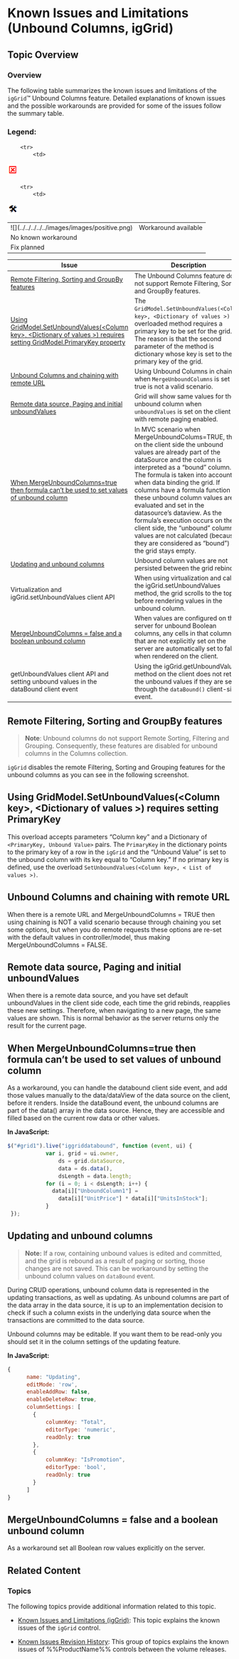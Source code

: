 ﻿<!--
|metadata|
{
    "fileName": "iggrid-unboundcolumns-known-issues",
    "controlName": "igGrid",
    "tags": ["Grids","Known Issues"]
}
|metadata|
-->

# Known Issues and Limitations (Unbound Columns, igGrid)



## Topic Overview

### Overview

The following table summarizes the known issues and limitations of the `igGrid`™ Unbound Columns feature. Detailed explanations of known issues and the possible workarounds are provided for some of the issues follow the summary table.

### Legend:

<table class="table">
	<tbody>
		<tr>
			<td>
![](../../../../../images/images/positive.png)
			</td>
			<td>
				Workaround available
			</td>
		</tr>

		<tr>
			<td>
![](../../../../../images/images/negative.png)
			</td>
			<td>
				No known workaround
			</td>
		</tr>

		<tr>
			<td>
![](../../../../../images/images/plannedFix.png)
			</td>
			<td>
				Fix planned
			</td>
		</tr>
	</tbody>
</table>


Issue | Description | Status
---|---|---
[Remote Filtering, Sorting and GroupBy features](#remote-filtering-sorting) | The Unbound Columns feature does not support Remote Filtering, Sorting and GroupBy features. | ![](../../../../../images/images/negative.png)
[Using GridModel.SetUnboundValues(&lt;Column key&gt;, &lt;Dictionary of values &gt;) requires setting GridModel.PrimaryKey property](#using-SetUnboundValues-primary) | The `GridModel.SetUnboundValues(<Column key>, <Dictionary of values >)` overloaded method requires a primary key to be set for the grid. The reason is that the second parameter of the method is dictionary whose key is set to the primary key of the grid. | ![](../../../../../images/images/positive.png)
[Unbound Columns and chaining with remote URL](#chaining-remote-url) | Using Unbound Columns in chaining when `MergeUnboundColumns` is set to true is not a valid scenario. | ![](../../../../../images/images/negative.png)
[Remote data source, Paging and initial unboundValues](#remote-source-initial-values) | Grid will show same values for the unbound column when `unboundValues` is set on the client with remote paging enabled. | ![](../../../../../images/images/negative.png)
[When MergeUnboundColumns=true then formula can’t be used to set values of unbound column](#MergeUnboundColumns-formula) | In MVC scenario when MergeUnboundColums=TRUE, then on the client side the unbound values are already part of the dataSource and the column is interpreted as a “bound” column. The formula is taken into account when data binding the grid. If columns have a formula function set, these unbound column values are evaluated and set in the datasource’s dataview. As the formula’s execution occurs on the client side, the “unbound” column’s values are not calculated (because they are considered as “bound”) and the grid stays empty. | ![](../../../../../images/images/positive.png)
[Updating and unbound columns](#updating) | Unbound column values are not persisted between the grid rebinds. | ![](../../../../../images/images/negative.png)
Virtualization and igGrid.setUnboundValues client API | When using virtualization and calling the igGrid.setUnboundValues method, the grid scrolls to the top before rendering values in the unbound column. | ![](../../../../../images/images/negative.png)
[MergeUnboundColumns = false and a boolean unbound column](#MergeUnboundColumns-boolean) | When values are configured on the server for unbound Boolean columns, any cells in that column that are not explicitly set on the server are automatically set to false when rendered on the client. | ![](../../../../../images/images/positive.png)
getUnboundValues client API and setting unbound values in the dataBound client event | Using the igGrid.getUnboundValues method on the client does not return the unbound values if they are set through the `dataBound()` client-side event. | ![](../../../../../images/images/negative.png)




## <a id="remote-filtering-sorting"></a> Remote Filtering, Sorting and GroupBy features

> **Note**: Unbound columns do not support Remote Sorting, Filtering and Grouping. Consequently, these features are disabled for unbound columns in the Columns collection.

`igGrid` disables the remote Filtering, Sorting and Grouping features for the unbound columns as you can see in the following screenshot.

## <a id="using-SetUnboundValues-primary"></a> Using GridModel.SetUnboundValues(&lt;Column key&gt;, &lt;Dictionary of values &gt;) requires setting PrimaryKey

This overload accepts parameters “Column key” and a Dictionary of `<PrimaryKey, Unbound Value>` pairs. The `PrimaryKey` in the dictionary points to the primary key of a row in the `igGrid` and the “Unbound Value” is set to the unbound column with its key equal to “Column key.” If no primary key is defined, use the overload `SetUnboundValues(<Column key>, < List of values >)`.

## <a id="chaining-remote-url"></a> Unbound Columns and chaining with remote URL

When there is a remote URL and MergeUnboundColumns = TRUE then using chaining is NOT a valid scenario because through chaining you set some options, but when you do remote requests these options are re-set with the default values in controller/model, thus making MergeUnboundColumns = FALSE.

## <a id="remote-source-initial-values"></a> Remote data source, Paging and initial unboundValues

When there is a remote data source, and you have set default unboundValues in the client side code, each time the grid rebinds, reapplies these new settings. Therefore, when navigating to a new page, the same values are shown. This is normal behavior as the server returns only the result for the current page.

## <a id="MergeUnboundColumns-formula"></a> When MergeUnboundColumns=true then formula can’t be used to set values of unbound column

As a workaround, you can handle the databound client side event, and add those values manually to the data/dataView of the data source on the client, before it renders. Inside the dataBound event, the unbound columns are part of the data() array in the data source. Hence, they are accessible and filled based on the current row data or other values.

**In JavaScript:**

```js
$("#grid1").live("iggriddatabound", function (event, ui) {
            var i, grid = ui.owner,
                ds = grid.dataSource,
                data = ds.data(),
                dsLength = data.length;
            for (i = 0; i < dsLength; i++) {
              data[i]["UnboundColumn1"] = 
                data[i]["UnitPrice"] * data[i]["UnitsInStock"];              
            }
 });
```

## <a id="updating"></a> Updating and unbound columns

> **Note:** If a row, containing unbound values is edited and committed, and the grid is rebound as a result of paging or sorting, those changes are not saved. This can be workaround by setting the unbound column values on `dataBound` event.

During CRUD operations, unbound column data is represented in the updating transactions, as well as updating. As unbound columns are part of the data array in the data source, it is up to an implementation decision to check if such a column exists in the underlying data source when the transactions are committed to the data source.

Unbound columns may be editable. If you want them to be read-only you should set it in the column settings of the updating feature.

**In JavaScript:**

```js
{
      name: "Updating",
      editMode: 'row',
      enableAddRow: false,
      enableDeleteRow: true,                          
      columnSettings: [
        {
            columnKey: "Total",
            editorType: 'numeric',
            readOnly: true
        },
        {
            columnKey: "IsPromotion",
            editorType: 'bool',
            readOnly: true
        }
      ]
}
```

## <a id="MergeUnboundColumns-boolean"></a> MergeUnboundColumns = false and a boolean unbound column

As a workaround set all Boolean row values explicitly on the server.


## <a id="related-content"></a> Related Content

### <a id="topics"></a> Topics

The following topics provide additional information related to this topic.

- [Known Issues and Limitations (igGrid)](igGrid-Known-Issues.html): This topic explains the known issues of the `igGrid` control.

- [Known Issues Revision History](Known-Issues-Revision-History.html): This group of topics explains the known issues of %%ProductName%% controls between the volume releases.


 


